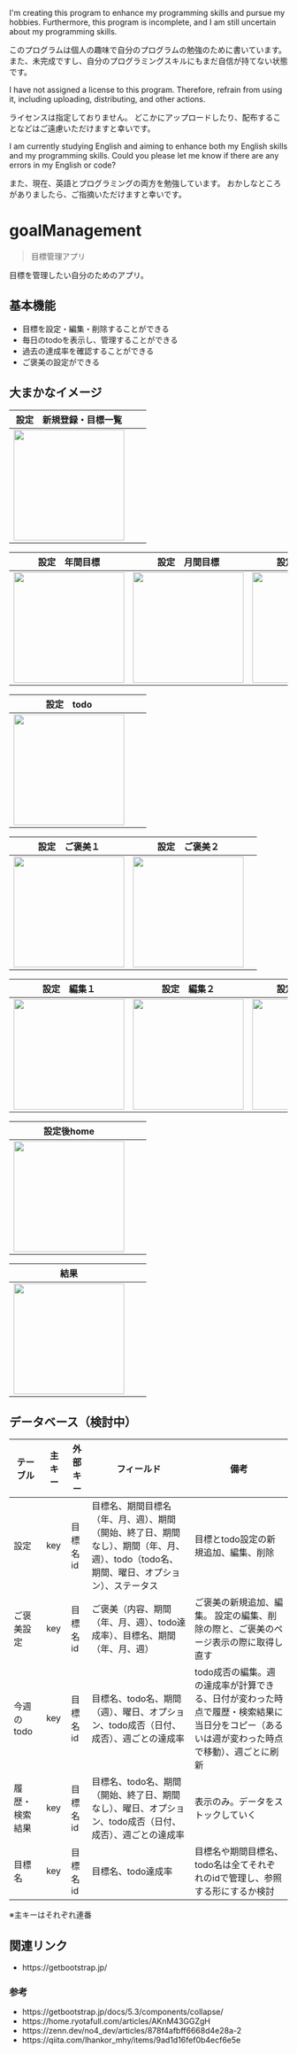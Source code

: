 <p>I'm creating this program to enhance my programming skills and pursue my hobbies.
Furthermore, this program is incomplete, and I am still uncertain about my programming skills.</p>
<p>このプログラムは個人の趣味で自分のプログラムの勉強のために書いています。
また、未完成ですし、自分のプログラミングスキルにもまだ自信が持てない状態です。</p>

<p>I have not assigned a license to this program.
Therefore, refrain from using it, including uploading, distributing, and other actions.</p>
<p>ライセンスは指定しておりません。
どこかにアップロードしたり、配布することなどはご遠慮いただけますと幸いです。</p>

<p>I am currently studying English and aiming to enhance both my English skills and my programming skills.
Could you please let me know if there are any errors in my English or code?</p>
<p>また、現在、英語とプログラミングの両方を勉強しています。
おかしなところがありましたら、ご指摘いただけますと幸いです。</p>

# goalManagement
> 目標管理アプリ

<p>目標を管理したい自分のためのアプリ。</p>

## 基本機能
<ul>
<li>目標を設定・編集・削除することができる</li>
<li>毎日のtodoを表示し、管理することができる</li>
<li>過去の達成率を確認することができる</li>
<li>ご褒美の設定ができる</li>
</ul>

## 大まかなイメージ

| 設定　新規登録・目標一覧 |  |  |
| ---- | ---- | ---- |
| <img src="https://github.com/user-attachments/assets/50fff464-5931-41af-a892-cc713eb38f6c" width="200"> |  |  |

| 設定　年間目標 | 設定　月間目標 | 設定　週間目標 |
| ---- | ---- | ---- |
| <img src="https://github.com/user-attachments/assets/76f26ebc-914f-4dd0-b2ee-54be04e24e06" width="200"> | <img src="https://github.com/user-attachments/assets/ad860986-f72f-4412-b8da-255123475b15" width="200"> | <img src="https://github.com/user-attachments/assets/f9f63469-3ca6-485e-bad8-1fe2bd6c3eb5" width="200"> |

| 設定　todo |  |  |
| ---- | ---- | ---- |
| <img src="https://github.com/user-attachments/assets/5cd3824b-4478-433f-ab5d-ce8d40ba7c80" width="200"> |  |  |

| 設定　ご褒美１ | 設定　ご褒美２ |  |
| ---- | ---- | ---- |
| <img src="https://github.com/user-attachments/assets/2887d706-b26f-4a36-aa49-8ccc3d4dc5c1" width="200"> | <img src="https://github.com/user-attachments/assets/836fc552-19d4-4408-8e66-10f1753f4c2d" width="200"> |  |

| 設定　編集１ | 設定　編集２ | 設定　モーダル |
| ---- | ---- | ---- |
| <img src="https://github.com/user-attachments/assets/5e485c72-f01c-44a3-ac35-f8e3c637d646" width="200"> | <img src="https://github.com/user-attachments/assets/c1bcf036-b914-4d2a-9fd8-8e13ab0bff87" width="200"> | <img src="https://github.com/user-attachments/assets/fe40f685-1cdf-43a4-a71f-e5245489fe53" width="200"> |

| 設定後home |  |  |
| ---- | ---- | ---- |
| <img src="https://github.com/user-attachments/assets/a9b598d4-3b61-4ddb-b8f7-c02701976f8c" width="200"> |  |  |

| 結果 |  |  |
| ---- | ---- | ---- |
| <img src="https://github.com/user-attachments/assets/48233321-2d05-4026-87e1-b02532d69731" width="200"> |  |  |

## データベース（検討中）
| テーブル | 主キー | 外部キー | フィールド | 備考 |
| ---- | ---- | ---- | ---- | ---- |
| 設定 | key | 目標名id | 目標名、期間目標名（年、月、週）、期間（開始、終了日、期間なし）、期間（年、月、週）、todo（todo名、期間、曜日、オプション）、ステータス | 目標とtodo設定の新規追加、編集、削除 |
| ご褒美設定 | key | 目標名id | ご褒美（内容、期間（年、月、週）、todo達成率）、目標名、期間（年、月、週） | ご褒美の新規追加、編集。 設定の編集、削除の際と、ご褒美のページ表示の際に取得し直す |
| 今週のtodo | key | 目標名id | 目標名、todo名、期間（週）、曜日、オプション、todo成否（日付、成否）、週ごとの達成率 | todo成否の編集。週の達成率が計算できる、日付が変わった時点で履歴・検索結果に当日分をコピー（あるいは週が変わった時点で移動）、週ごとに刷新 |
| 履歴・検索結果 | key | 目標名id | 目標名、todo名、期間（開始、終了日、期間なし）、曜日、オプション、todo成否（日付、成否）、週ごとの達成率 | 表示のみ。データをストックしていく |
| 目標名 | key | 目標名id | 目標名、todo達成率 | 目標名や期間目標名、todo名は全てそれぞれのidで管理し、参照する形にするか検討 |

※主キーはそれぞれ連番

## 関連リンク
<ul>
<li>https://getbootstrap.jp/</li>
</ul>

### 参考
<ul>
<li>https://getbootstrap.jp/docs/5.3/components/collapse/</li>
<li>https://home.ryotafull.com/articles/AKnM43GGZgH</li>
<li>https://zenn.dev/no4_dev/articles/878f4afbff6668d4e28a-2</li>
<li>https://qiita.com/lhankor_mhy/items/9ad1d16fef0b4ecf6e5e</li>
</ul>